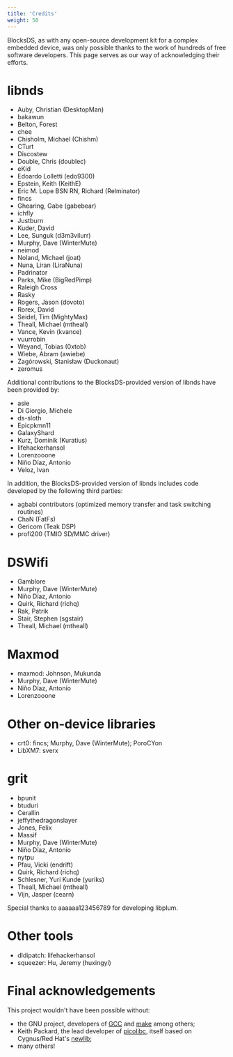 ```yaml
---
title: 'Credits'
weight: 50
---
```


BlocksDS, as with any open-source development kit for a complex embedded device, was only possible thanks to the work of hundreds of free software developers. This page serves as our way of acknowledging their efforts.

# libnds

- Auby, Christian (DesktopMan)
- bakawun
- Belton, Forest
- chee
- Chisholm, Michael (Chishm)
- CTurt
- Discostew
- Double, Chris (doublec)
- eKid
- Edoardo Lolletti (edo9300)
- Epstein, Keith (KeithE)
- Eric M. Lope BSN RN, Richard (Relminator)
- fincs
- Ghearing, Gabe (gabebear)
- ichfly
- Justburn
- Kuder, David
- Lee, Sunguk (d3m3vilurr)
- Murphy, Dave (WinterMute)
- neimod
- Noland, Michael (joat)
- Nuna, Liran (LiraNuna)
- Padrinator
- Parks, Mike (BigRedPimp)
- Raleigh Cross
- Rasky
- Rogers, Jason (dovoto)
- Rorex, David
- Seidel, Tim (MightyMax)
- Theall, Michael (mtheall)
- Vance, Kevin (kvance)
- vuurrobin
- Weyand, Tobias (0xtob)
- Wiebe, Abram (awiebe)
- Zagórowski, Stanisław (Duckonaut)
- zeromus

Additional contributions to the BlocksDS-provided version of libnds have been provided by:

- asie
- Di Giorgio, Michele
- ds-sloth
- Epicpkmn11
- GalaxyShard
- Kurz, Dominik (Kuratius)
- lifehackerhansol
- Lorenzooone
- Niño Díaz, Antonio
- Veloz, Ivan

In addition, the BlocksDS-provided version of libnds includes code developed by the following third parties:

- agbabi contributors (optimized memory transfer and task switching routines)
- ChaN (FatFs)
- Gericom (Teak DSP)
- profi200 (TMIO SD/MMC driver)

# DSWifi

- Gamblore
- Murphy, Dave (WinterMute)
- Niño Díaz, Antonio
- Quirk, Richard (richq)
- Rak, Patrik
- Stair, Stephen (sgstair)
- Theall, Michael (mtheall)

# Maxmod

- maxmod: Johnson, Mukunda
- Murphy, Dave (WinterMute)
- Niño Díaz, Antonio
- Lorenzooone

# Other on-device libraries

- crt0: fincs; Murphy, Dave (WinterMute); PoroCYon
- LibXM7: sverx

# grit

- bpunit
- btuduri
- Cerallin
- jeffythedragonslayer
- Jones, Felix
- Massif
- Murphy, Dave (WinterMute)
- Niño Díaz, Antonio
- nytpu
- Pfau, Vicki (endrift)
- Quirk, Richard (richq)
- Schlesner, Yuri Kunde (yuriks)
- Theall, Michael (mtheall)
- Vijn, Jasper (cearn)

Special thanks to aaaaaa123456789 for developing libplum.

# Other tools

- dldipatch: lifehackerhansol
- squeezer: Hu, Jeremy (huxingyi)

# Final acknowledgements

This project wouldn't have been possible without:

- the GNU project, developers of [GCC](https://gcc.gnu.org/) and [make](https://www.gnu.org/software/make/) among others;
- Keith Packard, the lead developer of [picolibc](https://github.com/picolibc/picolibc), itself based on Cygnus/Red Hat's [newlib](https://sourceware.org/newlib/);
- many others!

